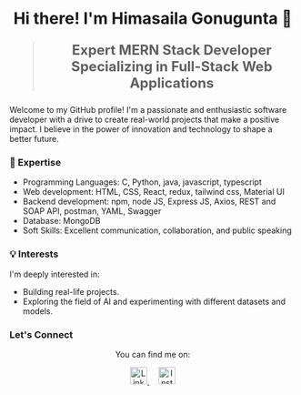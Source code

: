 <h1 align="center">Hi there! I'm Himasaila Gonugunta 👋</h1>

<blockquote style="font-size: 24px;">
  <p align="center">
    <strong>Expert MERN Stack Developer Specializing in Full-Stack Web Applications</strong>
  </p>
</blockquote>

Welcome to my GitHub profile! I'm a passionate and enthusiastic software developer with a drive to create real-world projects that make a positive impact. I believe in the power of innovation and technology to shape a better future.

### 🚀 Expertise

- Programming Languages: C, Python, java, javascript, typescript
- Web development: HTML, CSS, React, redux, tailwind css, Material UI
- Backend development: npm, node JS, Express JS, Axios, REST and SOAP API,  postman, YAML, Swagger
- Database: MongoDB
- Soft Skills: Excellent communication, collaboration, and public speaking

### 💡 Interests

I'm deeply interested in:

- Building real-life projects.
- Exploring the field of AI and experimenting with different datasets and models.

### Let's Connect

<p align="center">
  You can find me on:
</p>

<p align="center">
  <a href="www.linkedin.com/in/himasaila-gonugunta](https://www.linkedin.com/in/himasaila1/">
    <img src="https://raw.githubusercontent.com/rahuldkjain/github-profile-readme-generator/master/src/images/icons/Social/linked-in-alt.svg" alt="LinkedIn" height="30" />
  </a>&nbsp;&nbsp;&nbsp;
  <a href="https://instagram.com/himasail_a">
    <img src="https://raw.githubusercontent.com/rahuldkjain/github-profile-readme-generator/master/src/images/icons/Social/instagram.svg" alt="Instagram" height="30" />
  </a>
</p>
